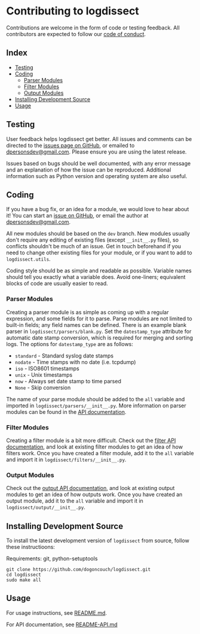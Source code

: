 # Contributing to logdissect
Contributions are welcome in the form of code or testing feedback. All contributors are expected to follow our [code of conduct](CODE_OF_CONDUCT.md).

## Index

- [Testing](#testing)
- [Coding](#coding)
  - [Parser Modules](#parser-modules)
  - [Filter Modules](#filter-modules)
  - [Output Modules](#output-modules)
- [Installing Development Source](#installing-development-source)
- [Usage](#usage)

## Testing
User feedback helps logdissect get better. All issues and comments can be directed to the [issues page on GitHub](https://github.com/dogoncouch/logdissect/issues), or emailed to [dpersonsdev@gmail.com](mailto:dpersonsdev@gmail.com). Please ensure you are using the latest release.

Issues based on bugs should be well documented, with any error message and an explanation of how the issue can be reproduced. Additional information such as Python version and operating system are also useful.

## Coding
If you have a bug fix, or an idea for a module, we would love to hear about it! You can start an [issue on GitHub](https://github.com/dogoncouch/logdissect/issues), or email the author at [dpersonsdev@gmail.com](mailto:dpersonsdev@gmail.com).

All new modules should be based on the `dev` branch. New modules usually don't require any editing of existing files (except `__init__.py` files), so conflicts shouldn't be much of an issue. Get in touch beforehand if you need to change other existing files for your module, or if you want to add to `logdissect.utils`.

Coding style should be as simple and readable as possible. Variable names should tell you exactly what a variable does. Avoid one-liners; equivalent blocks of code are usually easier to read.

### Parser Modules
Creating a parser module is as simple as coming up with a regular expression, and some fields for it to parse. Parse modules are not limited to built-in fields; any field names can be defined. There is an example blank parser in `logdissect/parsers/blank.py`. Set the `datestamp_type` attribute for automatic date stamp conversion, which is required for merging and sorting logs. The options for `datestamp_type` are as follows:

- `standard` - Standard syslog date stamps
- `nodate` - Time stamps with no date (i.e. tcpdump)
- `iso` - ISO8601 timestamps
- `unix` - Unix timestamps
- `now` - Always set date stamp to time parsed
- `None` - Skip conversion

The name of your parse module should be added to the `all` variable and imported in `logdissect/parsers/__init__.py`. More information on parser modules can be found in the [API documentation](README-API.md#parser-modules).

### Filter Modules
Creating a filter module is a bit more difficult. Check out the [filter API documentation](README-API.md#filters-modules), and look at existing filter modules to get an idea of how filters work. Once you have created a filter module, add it to the `all` variable and import it in `logdissect/filters/__init__.py`.

### Output Modules
Check out the [output API documentation](README-API.md#output-modules), and look at existing output modules to get an idea of how outputs work. Once you have created an output module, add it to the `all` variable and import it in `logdissect/output/__init__.py`.

## Installing Development Source
To install the latest development version of `` logdissect `` from source, follow these instructioons:

Requirements: git, python-setuptools

    git clone https://github.com/dogoncouch/logdissect.git
    cd logdissect
    sudo make all

## Usage
For usage instructions, see [README.md](../README.md).

For API documentation, see [README-API.md](README-API.md)
